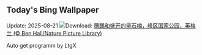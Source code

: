 ## Today's Bing Wallpaper
Update: 2025-08-21
![](https://www.bing.com/th?id=OHR.WheatearBird_ZH-CN3286472001_UHD.jpg&w=1000)Download: [穗䳭和盛开的帚石楠，峰区国家公园，英格兰 (© Ben Hall/Nature Picture Library)](https://www.bing.com/th?id=OHR.WheatearBird_ZH-CN3286472001_UHD.jpg)

Auto get programm by LtgX
